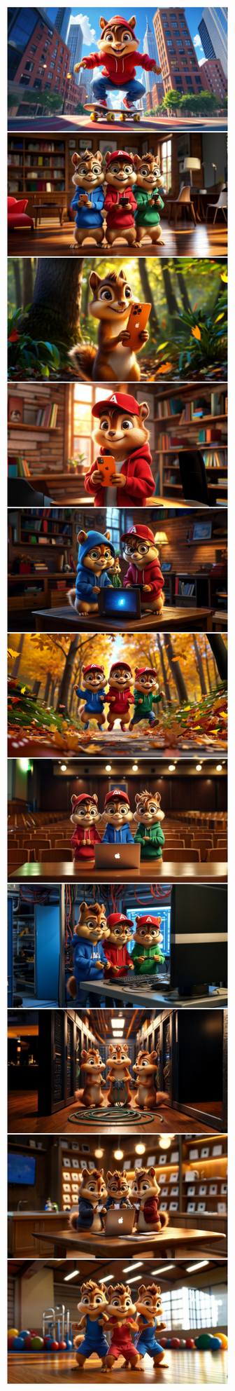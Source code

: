 <img src='1.jpeg'>
<img src='2.jpeg'>
<img src='3.jpeg'>
<img src='4.jpeg'>
<img src='5.jpeg'>
<img src='6.jpeg'>
<img src='7.jpeg'>
<img src='8.jpeg'>
<img src='9.jpeg'>
<img src='10.jpeg'>
<img src='11.jpeg'>
